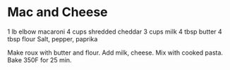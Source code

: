 # Mac and Cheese

1 lb elbow macaroni
4 cups shredded cheddar
3 cups milk
4 tbsp butter
4 tbsp flour
Salt, pepper, paprika

Make roux with butter and flour. Add milk, cheese. Mix with cooked pasta. Bake 350F for 25 min.